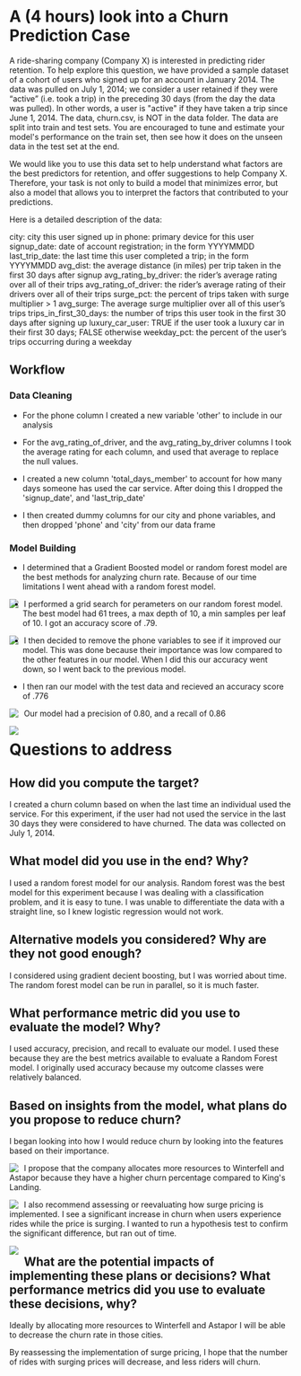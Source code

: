 # A (4 hours) look into a Churn Prediction Case
A ride-sharing company (Company X) is interested in predicting rider retention. To help explore this question, we have provided a sample dataset of a cohort of users who signed up for an account in January 2014. The data was pulled on July 1, 2014; we consider a user retained if they were “active” (i.e. took a trip) in the preceding 30 days (from the day the data was pulled). In other words, a user is "active" if they have taken a trip since June 1, 2014. The data, churn.csv, is NOT in the data folder. The data are split into train and test sets. You are encouraged to tune and estimate your model's performance on the train set, then see how it does on the unseen data in the test set at the end.

We would like you to use this data set to help understand what factors are the best predictors for retention, and offer suggestions to help Company X. Therefore, your task is not only to build a model that minimizes error, but also a model that allows you to interpret the factors that contributed to your predictions.

Here is a detailed description of the data:

city: city this user signed up in phone: primary device for this user
signup_date: date of account registration; in the form YYYYMMDD
last_trip_date: the last time this user completed a trip; in the form YYYYMMDD
avg_dist: the average distance (in miles) per trip taken in the first 30 days after signup
avg_rating_by_driver: the rider’s average rating over all of their trips
avg_rating_of_driver: the rider’s average rating of their drivers over all of their trips
surge_pct: the percent of trips taken with surge multiplier > 1
avg_surge: The average surge multiplier over all of this user’s trips
trips_in_first_30_days: the number of trips this user took in the first 30 days after signing up
luxury_car_user: TRUE if the user took a luxury car in their first 30 days; FALSE otherwise
weekday_pct: the percent of the user’s trips occurring during a weekday

## Workflow
### Data Cleaning

- For the phone column I created a new variable 'other' to include in our analysis

- For the avg_rating_of_driver, and the avg_rating_by_driver columns I took the average rating for each column, and used that average to replace the null values. 

- I created a new column 'total_days_member' to account for how many days someone has used the car service. After doing this I dropped the 'signup_date', and 'last_trip_date'

- I then created dummy columns for our city and phone variables, and then dropped 'phone' and 'city' from our data frame

### Model Building
- I determined that a Gradient Boosted model or random forest model are the best methods for analyzing churn rate. Because of our time limitations I went ahead with a random forest model.

<img src="data/first_run.png"
    style="float: left; margin-right: 10px;" />

- I performed a grid search for perameters on our random forest model. The best model had 61 trees, a max depth of 10, a min samples per leaf of 10. I got an accuracy score of .79. 

<img src="data/gid search.png"
    style="float: left; margin-right: 10px;" />

- I then decided to remove the phone variables to see if it improved our model. This was done because their importance was low compared to the other features in our model. When I did this our accuracy went down, so I went back to the previous model.

- I then ran our model with the test data and recieved an accuracy score of .776

<img src="data/last_run.png"
    style="float: left; margin-right: 10px;" />

Our model had a precision of 0.80, and a recall of 0.86

<img src="data/confusionmatrix.png"
    style="float: left; margin-right: 10px;" />

# Questions to address

## How did you compute the target?

I created a churn column based on when the last time an individual used the service. For this experiment, if the user had not used the service in the last 30 days they were considered to have churned. The data was collected on July 1, 2014. 

## What model did you use in the end? Why?

I used a random forest model for our analysis. Random forest was the best model for this experiment because I was dealing with a classification problem, and it is easy to tune. I was unable to differentiate the data with a straight line, so I knew logistic regression would not work.


## Alternative models you considered? Why are they not good enough?

I considered using gradient decient boosting, but I was worried about time. The random forest model can be run in parallel, so it is much faster.

## What performance metric did you use to evaluate the model? Why?

I used accuracy, precision, and recall to evaluate our model. I used these because they are the best metrics available to evaluate a Random Forest model. I originally used accuracy because my outcome classes were relatively balanced.

## Based on insights from the model, what plans do you propose to reduce churn?

I began looking into how I would reduce churn by looking into the features based on their importance.

<img src="data/feat_importance.png"
    style="float: left; margin-right: 10px;" />

I propose that the company allocates more resources to Winterfell and Astapor because they have a higher churn percentage compared to King's Landing. 

<img src="data/churn_by_city.png"
    style="float: left; margin-right: 10px;" />

I also recommend assessing or reevaluating how surge pricing is implemented. I see a significant increase in churn when users experience rides while the price is surging. I wanted to run a hypothesis test to confirm the significant difference, but ran out of time.

<img src="data/surge_perc.png"
    style="float: left; margin-right: 10px;" />

## What are the potential impacts of implementing these plans or decisions? What performance metrics did you use to evaluate these decisions, why?

Ideally by allocating more resources to Winterfell and Astapor I will be able to decrease the churn rate in those cities.

By reassessing the implementation of surge pricing, I hope that the number of rides with surging prices will decrease, and less riders will churn. 



